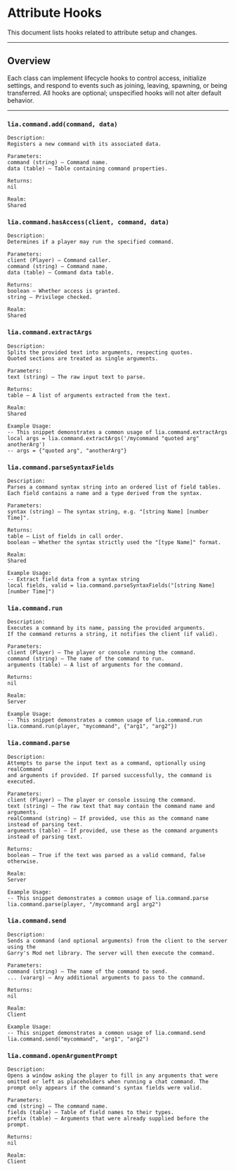 # Attribute Hooks

This document lists hooks related to attribute setup and changes.

---

## Overview

Each class can implement lifecycle hooks to control access, initialize settings, and respond to events such as joining, leaving, spawning, or being transferred. All hooks are optional; unspecified hooks will not alter default behavior.

---

### `lia.command.add(command, data)`

    
    Description:
    Registers a new command with its associated data.
    
    Parameters:
    command (string) – Command name.
    data (table) – Table containing command properties.
    
    Returns:
    nil
    
    Realm:
    Shared

### `lia.command.hasAccess(client, command, data)`

    
    Description:
    Determines if a player may run the specified command.
    
    Parameters:
    client (Player) – Command caller.
    command (string) – Command name.
    data (table) – Command data table.
    
    Returns:
    boolean – Whether access is granted.
    string – Privilege checked.
    
    Realm:
    Shared

### `lia.command.extractArgs`

    
    Description:
    Splits the provided text into arguments, respecting quotes.
    Quoted sections are treated as single arguments.
    
    Parameters:
    text (string) – The raw input text to parse.
    
    Returns:
    table – A list of arguments extracted from the text.
    
    Realm:
    Shared
    
    Example Usage:
    -- This snippet demonstrates a common usage of lia.command.extractArgs
    local args = lia.command.extractArgs('/mycommand "quoted arg" anotherArg')
    -- args = {"quoted arg", "anotherArg"}

### `lia.command.parseSyntaxFields`

    
    Description:
    Parses a command syntax string into an ordered list of field tables.
    Each field contains a name and a type derived from the syntax.
    
    Parameters:
    syntax (string) – The syntax string, e.g. "[string Name] [number Time]".
    
    Returns:
    table – List of fields in call order.
    boolean – Whether the syntax strictly used the "[type Name]" format.
    
    Realm:
    Shared
    
    Example Usage:
    -- Extract field data from a syntax string
    local fields, valid = lia.command.parseSyntaxFields("[string Name] [number Time]")

### `lia.command.run`

    
    Description:
    Executes a command by its name, passing the provided arguments.
    If the command returns a string, it notifies the client (if valid).
    
    Parameters:
    client (Player) – The player or console running the command.
    command (string) – The name of the command to run.
    arguments (table) – A list of arguments for the command.
    
    Returns:
    nil
    
    Realm:
    Server
    
    Example Usage:
    -- This snippet demonstrates a common usage of lia.command.run
    lia.command.run(player, "mycommand", {"arg1", "arg2"})

### `lia.command.parse`

    
    Description:
    Attempts to parse the input text as a command, optionally using realCommand
    and arguments if provided. If parsed successfully, the command is executed.
    
    Parameters:
    client (Player) – The player or console issuing the command.
    text (string) – The raw text that may contain the command name and arguments.
    realCommand (string) – If provided, use this as the command name instead of parsing text.
    arguments (table) – If provided, use these as the command arguments instead of parsing text.
    
    Returns:
    boolean – True if the text was parsed as a valid command, false otherwise.
    
    Realm:
    Server
    
    Example Usage:
    -- This snippet demonstrates a common usage of lia.command.parse
    lia.command.parse(player, "/mycommand arg1 arg2")

### `lia.command.send`

    
    Description:
    Sends a command (and optional arguments) from the client to the server using the
    Garry's Mod net library. The server will then execute the command.
    
    Parameters:
    command (string) – The name of the command to send.
    ... (vararg) – Any additional arguments to pass to the command.
    
    Returns:
    nil
    
    Realm:
    Client
    
    Example Usage:
    -- This snippet demonstrates a common usage of lia.command.send
    lia.command.send("mycommand", "arg1", "arg2")

### `lia.command.openArgumentPrompt`

    
    Description:
    Opens a window asking the player to fill in any arguments that were
    omitted or left as placeholders when running a chat command. The
    prompt only appears if the command's syntax fields were valid.
    
    Parameters:
    cmd (string) – The command name.
    fields (table) – Table of field names to their types.
    prefix (table) – Arguments that were already supplied before the prompt.
    
    Returns:
    nil
    
    Realm:
    Client
